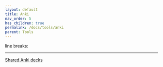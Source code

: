 ```yaml
---
layout: default
title: Anki
nav_order: 5
has_children: true
permalink: /docs/tools/anki
parent: Tools
---
```

line breaks:  












---
[Shared Anki decks][ankiweb shared]

[ankiweb shared]: https://ankiweb.net/shared/decks?search=english